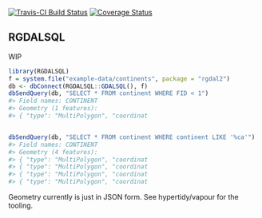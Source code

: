 
<!-- README.md is generated from README.Rmd. Please edit that file -->
[![Travis-CI Build Status](https://travis-ci.org/mdsumner/RGDALSQL.svg?branch=master)](https://travis-ci.org/mdsumner/RGDALSQL) [![Coverage Status](https://img.shields.io/codecov/c/github/mdsumner/RGDALSQL/master.svg)](https://codecov.io/github/mdsumner/RGDALSQL?branch=master)

RGDALSQL
--------

WIP

``` r
library(RGDALSQL)
f = system.file("example-data/continents", package = "rgdal2")
db <- dbConnect(RGDALSQL::GDALSQL(), f)
dbSendQuery(db, "SELECT * FROM continent WHERE FID < 1")
#> Field names: CONTINENT
#> Geometry (1 features): 
#> { "type": "MultiPolygon", "coordinat


dbSendQuery(db, "SELECT * FROM continent WHERE continent LIKE '%ca'")
#> Field names: CONTINENT
#> Geometry (4 features): 
#> { "type": "MultiPolygon", "coordinat
#> { "type": "MultiPolygon", "coordinat
#> { "type": "MultiPolygon", "coordinat
#> { "type": "MultiPolygon", "coordinat
```

Geometry currently is just in JSON form. See hypertidy/vapour for the tooling.
